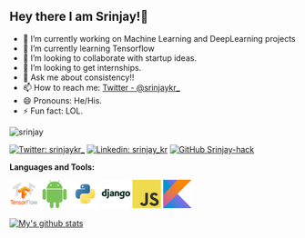 ## Hey there I am Srinjay!👋

- 🔭 I’m currently working on Machine Learning and DeepLearning projects
- 🌱 I’m currently learning Tensorflow
- 👯 I’m looking to collaborate with startup ideas.
- 🤔 I’m looking to get internships.
- 💬 Ask me about consistency!!
- 📫 How to reach me: [Twitter - @srinjaykr_](https://twitter.com/srinjaykr_)
- 😄 Pronouns: He/His.
- ⚡ Fun fact: LOL. 


<img src="https://komarev.com/ghpvc/?username=Srinjay-hack" alt="srinjay" />

[![Twitter: srinjaykr_](https://img.shields.io/twitter/follow/srinjaykr_?style=social)](https://twitter.com/srinjaykr_)
[![Linkedin: srinjay_kr](https://img.shields.io/badge/-srinjay_k-blue?style=flat-square&logo=Linkedin&logoColor=white&link=https://www.linkedin.com/in/srinjay-mondal/)](https://www.linkedin.com/in/srinjay-mondal-464733192/)
[![GitHub Srinjay-hack](https://img.shields.io/github/followers/Srinjay-hack?label=follow&style=social)](https://github.com/Srinjay-hack)


**Languages and Tools:**  

<code><img height="50" src="https://raw.githubusercontent.com/github/explore/80688e429a7d4ef2fca1e82350fe8e3517d3494d/topics/tensorflow/tensorflow.png"></code>
<code><img height="50" src="https://raw.githubusercontent.com/github/explore/80688e429a7d4ef2fca1e82350fe8e3517d3494d/topics/android/android.png"></code>
<code><img height="50" src="https://raw.githubusercontent.com/github/explore/80688e429a7d4ef2fca1e82350fe8e3517d3494d/topics/python/python.png"></code>
<code><img height="50" src="https://raw.githubusercontent.com/github/explore/80688e429a7d4ef2fca1e82350fe8e3517d3494d/topics/django/django.png"></code>
<code><img height="50" src="https://raw.githubusercontent.com/github/explore/80688e429a7d4ef2fca1e82350fe8e3517d3494d/topics/javascript/javascript.png"></code>
<code><img height="50" src="https://raw.githubusercontent.com/github/explore/80688e429a7d4ef2fca1e82350fe8e3517d3494d/topics/kotlin/kotlin.png"></code>

<a href="https://github.com/Srinjay-hack">
 <img align="center" src="https://github-readme-stats.vercel.app/api?username=Srinjay-hack&show_icons=true&theme=dark&line_height=27" alt="My's github stats"/>
</a> <br>
